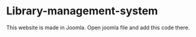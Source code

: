 # Library-management-system
This website is made in Joomla. Open joomla file and add this code there. 
